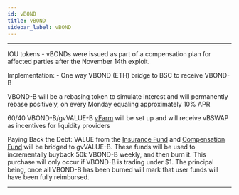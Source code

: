 ```yaml
---
id: vBOND
title: vBOND
sidebar_label: vBOND
---
```



---


IOU tokens - vBONDs were issued as part of a compensation plan for affected parties after the November 14th exploit.

Implementation: - One way VBOND (ETH) bridge to BSC to receive VBOND-B

VBOND-B will be a rebasing token to simulate interest and will permanently rebase positively, on every Monday equaling approximately 10% APR

60/40 VBOND-B/gvVALUE-B [vFarm](https://bsc.valuedefi.io/#/vfarm/0xd56339F80586c08B7a4E3a68678d16D37237Bd96/32) 
will be set up and will receive vBSWAP as incentives for liquidity providers

Paying Back the Debt: VALUE from the [Insurance Fund](https://etherscan.io/address/0xb7b2ea8a1198368f950834875047aa7294a2bdaa) 
and [Compensation Fund](https://etherscan.io/address/0x2b52472950cda46fb3369eff2719e144699f3a07) 
will be bridged to gvVALUE-B. These funds will be used to incrementally buyback 50k VBOND-B weekly, and then burn it. 
This purchase will only occur if VBOND-B is trading under $1. The principal being, once all VBOND-B has
been burned will mark that user funds will have been fully reimbursed. 

---
